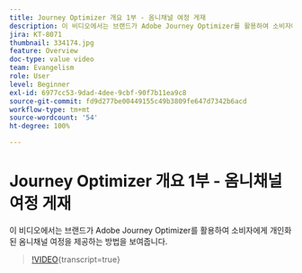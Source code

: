 ```yaml
---
title: Journey Optimizer 개요 1부 - 옴니채널 여정 게재
description: 이 비디오에서는 브랜드가 Adobe Journey Optimizer를 활용하여 소비자에게 개인화된 옴니채널 여정을 제공하는 방법을 보여줍니다.
jira: KT-8071
thumbnail: 334174.jpg
feature: Overview
doc-type: value video
team: Evangelism
role: User
level: Beginner
exl-id: 6977cc53-9dad-4dee-9cbf-90f7b11ea9c8
source-git-commit: fd9d277be00449155c49b3809fe647d7342b6acd
workflow-type: tm+mt
source-wordcount: '54'
ht-degree: 100%

---
```


# Journey Optimizer 개요 1부 - 옴니채널 여정 게재

이 비디오에서는 브랜드가 Adobe Journey Optimizer를 활용하여 소비자에게 개인화된 옴니채널 여정을 제공하는 방법을 보여줍니다.

>[!VIDEO](https://video.tv.adobe.com/v/334174?quality=12&learn=on){transcript=true}
